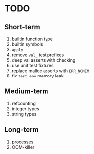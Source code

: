 # TODO

## Short-term

  1. builtin function type
  1. builtin symbols
  1. `apply`
  1. remove `val_` test prefixes
  1. deep val asserts with checking
  1. use unit test fixtures
  1. replace malloc asserts with `ERR_NOMEM`
  1. fix `test_env` memory leak

## Medium-term

  1. refcounting
  1. integer types
  1. string types

## Long-term

  1. processes
  1. OOM-killer
